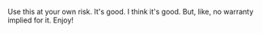 Use this at your own risk. It's good. I think it's good. But, like, no warranty implied for it. Enjoy!
